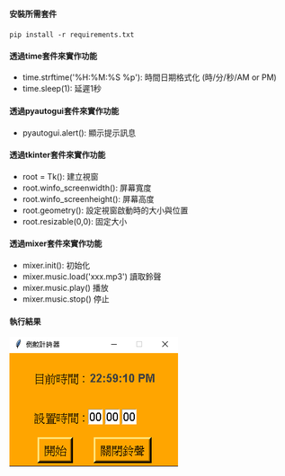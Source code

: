 #### 安裝所需套件
`pip install -r requirements.txt`

#### 透過time套件來實作功能
- time.strftime('%H:%M:%S %p'): 時間日期格式化 (時/分/秒/AM or PM)
- time.sleep(1): 延遲1秒

#### 透過pyautogui套件來實作功能
- pyautogui.alert(): 顯示提示訊息

#### 透過tkinter套件來實作功能
- root = Tk(): 建立視窗
- root.winfo_screenwidth(): 屏幕寬度
- root.winfo_screenheight(): 屏幕高度
- root.geometry(): 設定視窗啟動時的大小與位置
- root.resizable(0,0): 固定大小

#### 透過mixer套件來實作功能
- mixer.init(): 初始化
- mixer.music.load('xxx.mp3') 讀取鈴聲
- mixer.music.play() 播放
- mixer.music.stop() 停止

#### 執行結果
![image](img.PNG)
